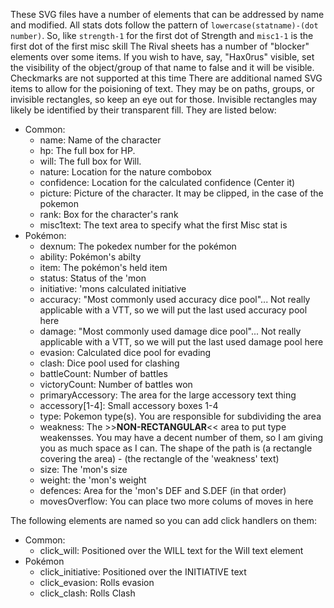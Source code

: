 These SVG files have a number of elements that can be addressed by name and modified.
All stats dots follow the pattern of `lowercase(statname)-(dot number)`. So, like `strength-1` for the first dot of Strength and `misc1-1` is the first dot of the first misc skill
The Rival sheets has a number of "blocker" elements over some items. If you wish to have, say, "Hax0rus" visible, set the visibility of the object/group of that name to false and it will be visible.
Checkmarks are not supported at this time
There are additional named SVG items to allow for the poisioning of text. They may be on paths, groups, or invisible rectangles, so keep an eye out for those. Invisible rectangles may likely be identified by their transparent fill. They are listed below:
* Common:
	* name: Name of the character
	* hp: The full box for HP.
	* will: The full box for Will.
	* nature: Location for the nature combobox
	* confidence: Location for the calculated confidence (Center it)
	* picture: Picture of the character. It may be clipped, in the case of the pokemon
	* rank: Box for the character's rank
	* misc1text: The text area to specify what the first Misc stat is
* Pokémon:
	* dexnum: The pokedex number for the pokémon
	* ability: Pokémon's abilty
	* item: The pokémon's held item
	* status: Status of the 'mon
	* initiative: 'mons calculated initiative
	* accuracy: "Most commonly used accuracy dice pool"... Not really applicable with a VTT, so we will put the last used accuracy pool here
	* damage: "Most commonly used damage dice pool"... Not really applicable with a VTT, so we will put the last used damage pool here
	* evasion: Calculated dice pool for evading
	* clash: Dice pool used for clashing
	* battleCount: Number of battles
	* victoryCount: Number of battles won
	* primaryAccessory: The area for the large accessory text thing
	* accessory\[1-4]: Small accessory boxes 1-4
	* type: Pokemon type(s). You are responsible for subdividing the area
	* weakness: The >>**NON-RECTANGULAR**<< area to put type weakensses. You may have a decent number of them, so I am giving you as much space as I can. The shape of the path is (a rectangle covering the area) - (the rectangle of the 'weakness' text)
	* size: The 'mon's size
	* weight: the 'mon's weight
	* defences: Area for the 'mon's DEF and S.DEF (in that order)
	* movesOverflow: You can place two more colums of moves in here

The following elements are named so you can add click handlers on them:
* Common:
	* click_will: Positioned over the WILL text for the Will text element
* Pokémon
	* click_initiative: Positioned over the INITIATIVE text
	* click_evasion: Rolls evasion
	* click_clash: Rolls Clash
